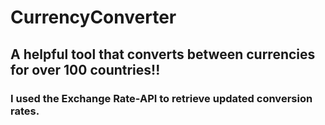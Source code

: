 # CurrencyConverter
## A helpful tool that converts between currencies for over 100 countries!!
### I used the Exchange Rate-API to retrieve updated conversion rates.
